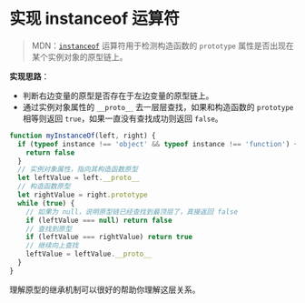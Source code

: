 # 实现 instanceof 运算符

> MDN：[`instanceof`](https://developer.mozilla.org/en-US/docs/Web/JavaScript/Reference/Operators/instanceof) 运算符用于检测构造函数的 `prototype` 属性是否出现在某个实例对象的原型链上。

**实现思路**：

- 判断右边变量的原型是否存在于左边变量的原型链上。
- 通过实例对象属性的 `__proto__` 去一层层查找，如果和构造函数的 `prototype` 相等则返回 `true`，如果一直没有查找成功则返回 `false`。

```js
function myInstanceOf(left, right) {
  if (typeof instance !== 'object' && typeof instance !== 'function') {
    return false
  }
  // 实例对象属性，指向其构造函数原型
  let leftValue = left.__proto__
  // 构造函数原型
  let rightValue = right.prototype
  while (true) {
    // 如果为 null，说明原型链已经查找到最顶层了，真接返回 false
    if (leftValue === null) return false
    // 查找到原型
    if (leftValue === rightValue) return true
    // 继续向上查找
    leftValue = leftValue.__proto__
  }
}
```

理解原型的继承机制可以很好的帮助你理解这层关系。
